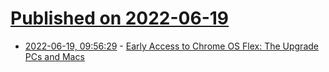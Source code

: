 # [Published on 2022-06-19](index.md)

* [2022-06-19, 09:56:29](https://news.ycombinator.com/item?id=31797892) - [Early Access to Chrome OS Flex: The Upgrade PCs and Macs](https://cloud.google.com/blog/products/chrome-enterprise/chrome-os-flex)
